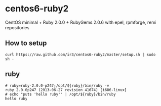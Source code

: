 centos6-ruby2
=============

CentOS minimal + Ruby 2.0.0 + RubyGems 2.0.6 with epel, rpmforge, remi repositories

## How to setup

    curl https://raw.github.com/ir3/centos6-ruby2/master/setup.sh | sudo sh -

## ruby

    # ruby=ruby-2.0.0-p247;/opt/${ruby}/bin/ruby -v
    ruby 2.0.0p247 (2013-06-27 revision 41674) [i686-linux]
    # echo "puts 'hello ruby'" | /opt/${ruby}/bin/ruby
    hello ruby
